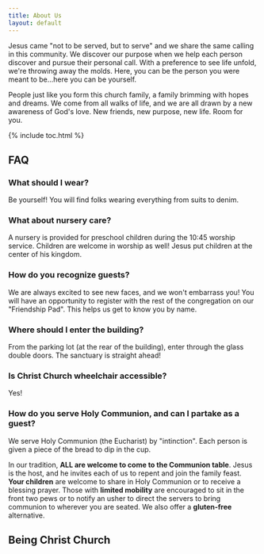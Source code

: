 ```yaml
---
title: About Us
layout: default
---
```


Jesus came "not to be served, but to serve" and we share the same calling in this community. We discover our purpose when we help each person discover and pursue their personal call. With a preference to see life unfold, we're throwing away the molds. Here, you can be the person you were meant to be...here you can be yourself.

People just like you form this church family, a family brimming with hopes and dreams. We come from all walks of life, and we are all drawn by a new awareness of God's love. New friends, new purpose, new life. Room for you.

{% include toc.html %}

## FAQ

### What should I wear?
Be yourself! You will find folks wearing everything from suits to denim.

### What about nursery care?
A nursery is provided for preschool children during the 10:45 worship service. Children are welcome in worship as well! Jesus put children at the center of his kingdom.

### How do you recognize guests?
We are always excited to see new faces, and we won't embarrass you! You will have an opportunity to register with the rest of the congregation on our "Friendship Pad". This helps us get to know you by name.

### Where should I enter the building?
From the parking lot (at the rear of the building), enter through the glass double doors. The sanctuary is straight ahead!

### Is Christ Church wheelchair accessible?
Yes!

### How do you serve Holy Communion, and can I partake as a guest?
We serve Holy Communion (the Eucharist) by "intinction". Each person is given a piece of the bread to dip in the cup.

In our tradition, **ALL are welcome to come to the Communion table**. Jesus is the host, and he invites each of us to repent and join the family feast. **Your children** are welcome to share in Holy Communion or to receive a blessing prayer. Those with **limited mobility** are encouraged to sit in the front two pews or to notify an usher to direct the servers to bring communion to wherever you are seated. We also offer a **gluten-free** alternative.

## Being Christ Church
